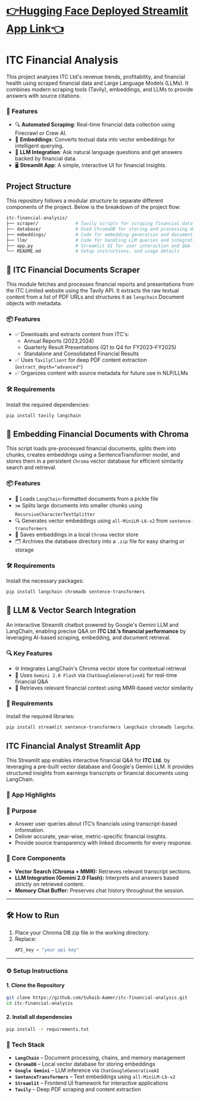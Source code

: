 # [👉Hugging Face Deployed Streamlit App Link👈](https://huggingface.co/spaces/NeonSamurai/ITC-Financial-Analyzer)

# ITC Financial Analysis

This project analyzes ITC Ltd's revenue trends, profitability, and financial health using scraped financial data and Large Language Models (LLMs). It combines modern scraping tools (Tavily), embeddings, and LLMs to provide answers with source citations.

### 🚀 Features

- 🔍 **Automated Scraping**: Real-time financial data collection using Firecrawl or Crew AI.
- 🧠 **Embeddings**: Converts textual data into vector embeddings for intelligent querying.
- 💬 **LLM Integration**: Ask natural language questions and get answers backed by financial data.
- 🖥 **Streamlit App**: A simple, interactive UI for financial insights.

## Project Structure

This repository follows a modular structure to separate different components of the project. Below is the breakdown of the project flow:

```bash
itc-financial-analysis/  
├── scraper/              # Tavily scripts for scraping financial data
├── database/             # Used ChromaDB for storing and processing data along with Embeddings
├── embeddings/           # Code for embedding generation and document chunking
├── llm/                  # Code for handling LLM queries and integration
├── app.py                # Streamlit UI for user interaction and Q&A
└── README.md             # Setup instructions, and usage details
```

## 📄 ITC Financial Documents Scraper

This module fetches and processes financial reports and presentations from the ITC Limited website using the Tavily API. It extracts the raw textual content from a list of PDF URLs and structures it as `langchain` Document objects with metadata.

### 📦 Features

- ✅ Downloads and extracts content from ITC's:
  - Annual Reports (2023,2024)
  - Quarterly Result Presentations (Q1 to Q4 for FY2023–FY2025)
  - Standalone and Consolidated Financial Results
- ✅ Uses `TavilyClient` for deep PDF content extraction (`extract_depth="advanced"`)
- ✅ Organizes content with source metadata for future use in NLP/LLMs

### 🛠 Requirements

Install the required dependencies:

```bash
pip install tavily langchain
```

## 🧠 Embedding Financial Documents with Chroma

This script loads pre-processed financial documents, splits them into chunks, creates embeddings using a SentenceTransformer model, and stores them in a persistent `Chroma` vector database for efficient similarity search and retrieval.

### 📦 Features

- 📄 Loads `LangChain`-formatted documents from a pickle file
- ✂️ Splits large documents into smaller chunks using `RecursiveCharacterTextSplitter`
- 🔍 Generates vector embeddings using `all-MiniLM-L6-v2` from `sentence-transformers`
- 🧱 Saves embeddings in a local `Chroma` vector store
- 🗂 Archives the database directory into a `.zip` file for easy sharing or storage

### 🛠 Requirements

Install the necessary packages:

```bash
pip install langchain chromadb sentence-transformers
```


## 🤖 LLM & Vector Search Integration

An interactive Streamlit chatbot powered by Google's Gemini LLM and LangChain, enabling precise Q&A on **ITC Ltd.’s financial performance** by leveraging AI-based scraping, embedding, and document retrieval.

### 🔍 Key Features

- 🌐 Integrates LangChain's Chroma vector store for contextual retrieval
- 🧠 Uses `Gemini 2.0 Flash` via `ChatGoogleGenerativeAI` for real-time financial Q&A
- 🧾 Retrieves relevant financial context using MMR-based vector similarity

### 🧰 Requirements

Install the required libraries:

```bash
pip install streamlit sentence-transformers langchain chromadb langchain-google-genai
```

## ITC Financial Analyst Streamlit App

This Streamlit app enables interactive financial Q&A for **ITC Ltd.** by leveraging a pre-built vector database and Google's Gemini LLM. It provides structured insights from earnings transcripts or financial documents using LangChain.

### 🚀 App Highlights

### 🎯 Purpose
- Answer user queries about ITC’s financials using transcript-based information.
- Deliver accurate, year-wise, metric-specific financial insights.
- Provide source transparency with linked documents for every response.

### 🧩 Core Components
- **Vector Search (Chroma + MMR):** Retrieves relevant transcript sections.
- **LLM Integration (Gemini 2.0 Flash):** Interprets and answers based strictly on retrieved content.
- **Memory Chat Buffer:** Preserves chat history throughout the session.

---

## 🛠 How to Run

1. Place your Chroma DB zip file in the working directory.
2. Replace:
   ```python
   API_key = "your api key"
   ```
---
### ⚙️ Setup Instructions

#### 1. Clone the Repository

```bash
git clone https://github.com/Suhaib-Aamer/itc-financial-analysis.git
cd itc-financial-analysis
```
#### 2. Install all dependencies

```bash
pip install -r requirements.txt
```

### 🧠 Tech Stack

- **`LangChain`** – Document processing, chains, and memory management
- **`ChromaDB`** – Local vector database for storing embeddings
- **`Google Gemini`** – LLM inference via `ChatGoogleGenerativeAI`
- **`SentenceTransformers`** – Text embeddings using `all-MiniLM-L6-v2`
- **`Streamlit`** – Frontend UI framework for interactive applications
- **`Tavily`** – Deep PDF scraping and content extraction
